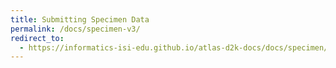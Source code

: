```yaml
---
title: Submitting Specimen Data
permalink: /docs/specimen-v3/
redirect_to:
  - https://informatics-isi-edu.github.io/atlas-d2k-docs/docs/specimen/
---
```

